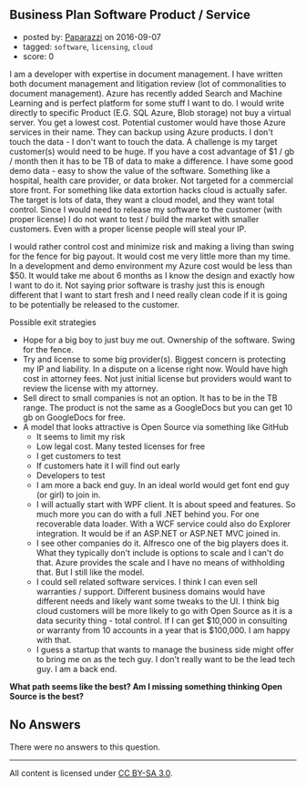 ## Business Plan Software Product / Service

- posted by: [Paparazzi](https://stackexchange.com/users/300272/paparazzi) on 2016-09-07
- tagged: `software`, `licensing`, `cloud`
- score: 0

I am a developer with expertise in document management. I have written both document management and litigation review (lot of commonalities to document management).  Azure has recently added Search and Machine Learning and is perfect platform for some stuff I want to do. I would write directly to specific Product (E.G. SQL Azure, Blob storage) not buy a virtual server. You get a lowest cost. Potential customer would have those Azure services in their name. They can backup using Azure products. I don't touch the data - I don't want to touch the data. A challenge is my target customer(s) would need to be huge. If you have a cost advantage of $1 / gb / month then it has to be TB of data to make a difference. I have some good demo data - easy to show the value of the software. Something like a hospital, health care provider, or data broker. Not targeted for a commercial store front. For something like data extortion hacks cloud is actually safer. The target is lots of data,  they want a cloud model, and they want total control.  Since I would need to release my software to the customer (with proper license) I do not want to test / build the market with smaller customers. Even with a proper license people will steal your IP.

I would rather control cost and minimize risk and making a living than swing for the fence for big payout.  It would cost me very little more than my time.  In a development and demo environment my Azure cost would be less than $50.  It would take me about 6 months as I know the design and exactly how I want to do it.  Not saying prior software is trashy just this is enough different that I want to start fresh and I need really clean code if it is going to be potentially be released to the customer.

Possible exit strategies

 - Hope for a big boy to just buy me out. Ownership of the software.  Swing for the fence.
 - Try and license to some big provider(s). Biggest concern is
   protecting my IP and liability. In a dispute on a license right
   now.  Would have high cost in attorney fees.  Not just initial license but providers would want to review the license with my attorney.
 - Sell direct to small companies is not an option. It has to be in the
   TB range. The product is not the same as a GoogleDocs but you can get
   10 gb on GoogleDocs for free.
 - A model that looks attractive is Open Source via something like
   GitHub
   - It seems to limit my risk 
   - Low legal cost. Many tested licenses for free
   - I get customers to test 
   - If customers hate it I will find out early
   - Developers to test  
   - I am more a back end guy.  In an ideal world would get font end guy (or girl) to join in.
   - I will actually start with WPF client. It is about speed and features. So much more you can do with a full .NET behind you. For one recoverable data loader.  With a WCF service could also do Explorer integration. It would be if an ASP.NET or ASP.NET MVC joined in. 
   - I see other companies do it. Alfresco one of the big players does it.
   What they typically don't include is options to scale and I can't do
   that. Azure provides the scale and I have no means of withholding
   that. But I still like the model.
   - I could sell related software services. I think I can even sell
   warranties / support. Different business domains would have different
   needs and likely want some tweaks to the UI. I think big cloud
   customers will be more likely to go with Open Source as it is a data
   security thing - total control. If I can get $10,000 in consulting or warranty from 10 accounts in a year that is $100,000. I am happy with that. 
   - I guess a startup that wants to manage the business side might offer to bring me on as the tech guy. I don't really want to be the lead tech guy. I am a back end.

**What path seems like the best?  Am I missing something thinking Open Source is the best?**

## No Answers

There were no answers to this question.


---

All content is licensed under [CC BY-SA 3.0](https://creativecommons.org/licenses/by-sa/3.0/).
